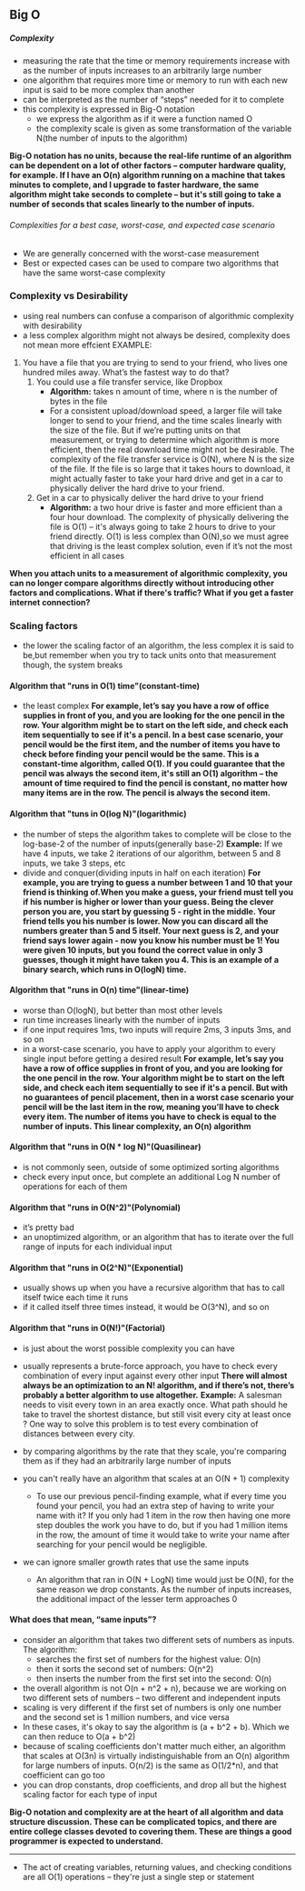 ## Big O
##### Complexity
- measuring the rate that the time or memory requirements increase with as the number of inputs increases to an arbitrarily large number
- one algorithm that requires more time or memory to run with each new input is said to be more complex than another
- can be interpreted as the number of “steps” needed for it to complete
- this complexity is expressed in Big-O notation 
    - we express the algorithm as if it were a function named O
    - the complexity scale is given as some transformation of the variable N(the number of inputs to the algorithm)

**Big-O notation has no units, because the real-life runtime of an algorithm can be dependent on a lot of other factors – computer hardware quality, for example. If I have an O(n) algorithm running on a machine that takes minutes to complete, and I upgrade to faster hardware, the same algorithm might take seconds to complete – but it's still going to take a number of seconds that scales linearly to the number of inputs.**

###### Complexities for a best case, worst-case, and expected case scenario
- We are generally concerned with the worst-case measurement
- Best or expected cases can be used to compare two algorithms that have the same worst-case complexity

### Complexity vs Desirability
- using real numbers can confuse a comparison of algorithmic complexity with desirability
- a less complex algorithm might not always be desired, complexity does not mean more effcient
EXAMPLE:
1. You have a file that you are trying to send to your friend, who lives one hundred miles away. What’s the fastest way to do that? 
    1. You could use a file transfer service, like Dropbox
        - **Algorithm:** takes n amount of time, where n is the number of bytes in the file
        - For a consistent upload/download speed, a larger file will take longer to send to your friend, and the time scales linearly with the size of the file. But if we’re putting units on that measurement, or trying to determine which algorithm is more efficient, then the real download time might not be desirable. The complexity of the file transfer service is O(N), where N is the size of the file. If the file is so large that it takes hours to download, it might actually faster to take your hard drive and get in a car to physically deliver the hard drive to your friend. 
    2. Get in a car to physically deliver the hard drive to your friend
        - **Algorithm:** a two hour drive is faster and more efficient than a four hour download. The complexity of physically delivering the file is O(1) – it's always going to take 2 hours to drive to your friend directly. O(1) is less complex than O(N),so we must agree that driving is the least complex solution, even if it’s not the most efficient in all cases

**When you attach units to a measurement of algorithmic complexity, you can no longer compare algorithms directly without introducing other factors and complications. What if there's traffic? What if you get a faster internet connection?**

### Scaling factors 
- the lower the scaling factor of an algorithm, the less complex it is said to be,but remember when you try to tack units onto that measurement though, the system breaks

#### Algorithm that "runs in O(1) time"(constant-time)
- the least complex
**For example, let’s say you have a row of office supplies in front of you, and you are looking for the one pencil in the row. Your algorithm might be to start on the left side, and check each item sequentially to see if it's a pencil. In a best case scenario, your pencil would be the first item, and the number of items you have to check before finding your pencil would be the same. This is a constant-time algorithm, called O(1). If you could guarantee that the pencil was always the second item, it's still an O(1) algorithm – the amount of time required to find the pencil is constant, no matter how many items are in the row. The pencil is always the second item.** 




#### Algorithm that "tuns in O(log N)"(logarithmic)
- the number of steps the algorithm takes to complete will be close to the log-base-2 of the number of inputs(generally base-2)
**Example:** If we have 4 inputs, we take 2 iterations of our algorithm, between 5 and 8 inputs, we take 3 steps, etc
- divide and conquer(dividing inputs in half on each iteration)
**For example, you are trying to guess a number between 1 and 10 that your friend is thinking of.When you make a guess, your friend must tell you if his number is higher or lower than your guess. Being the clever person you are, you start by guessing 5 - right in the middle. Your friend tells you his number is lower. Now you can discard all the numbers greater than 5 and 5 itself. Your next guess is 2, and your friend says lower again - now you know his number must be 1! You were given 10 inputs, but you found the correct value in only 3 guesses, though it might have taken you 4. This is an example of a binary search, which runs in O(logN) time.**

#### Algorithm that "runs in O(n) time"(linear-time)
- worse than O(logN), but better than most other levels
- run time increases linearly with the number of inputs
- if one input requires 1ms, two inputs will require 2ms, 3 inputs 3ms, and so on
- in a worst-case scenario, you have to apply your algorithm to every single input before getting a desired result
**For example, let’s say you have a row of office supplies in front of you, and you are looking for the one pencil in the row. Your algorithm might be to start on the left side, and check each item sequentially to see if it's a pencil. But with no guarantees of pencil placement, then in a worst case scenario your pencil will be the last item in the row, meaning you’ll have to check every item. The number of items you have to check is equal to the number of inputs. This linear complexity, an O(n) algorithm**

#### Algorithm that "runs in O(N * log N)"(Quasilinear)
- is not commonly seen, outside of some optimized sorting algorithms
- check every input once, but complete an additional Log N number of operations for each of them

#### Algorithm that "runs in O(N^2)"(Polynomial) 
- it’s pretty bad
- an unoptimized algorithm, or an algorithm that has to iterate over the full range of inputs for each individual input

#### Algorithm that "runs in O(2^N)"(Exponential)
- usually shows up when you have a recursive algorithm that has to call itself twice each time it runs
- if it called itself three times instead, it would be O(3^N), and so on

#### Algorithm that "runs in O(N!)"(Factorial)
- is just about the worst possible complexity you can have
- usually represents a brute-force approach, you have to check every combination of every input against every other input
**There will almost always be an optimization to an N! algorithm, and if there’s not, there’s probably a better algorithm to use altogether.**
**Example:** A salesman needs to visit every town in an area exactly once. What path should he take to travel the shortest distance, but still visit every city at least once ? One way to solve this problem is to test every combination of distances between every city. 

- by comparing algorithms by the rate that they scale, you're comparing them as if they had an arbitrarily large number of inputs
- you can't really have an algorithm that scales at an O(N + 1) complexity
    - To use our previous pencil-finding example, what if every time you found your pencil, you had an extra step of having to write your name with it? If you only had 1 item in the row then having one more step doubles the work you have to do, but if you had 1 million items in the row, the amount of time it would take to write your name after searching for your pencil would be negligible.
- we can ignore smaller growth rates that use the same inputs
    - An algorithm that ran in O(N + LogN) time would just be O(N), for the same reason we drop constants. As the number of inputs increases, the additional impact of the lesser term approaches 0

#### What does that mean, “same inputs”? 
- consider an algorithm that takes two different sets of numbers as inputs. The algorithm:
    - searches the first set of numbers for the highest value: O(n)
    - then it sorts the second set of numbers: O(n^2)
    - then inserts the number from the first set into the second: O(n)
- the overall algorithm is not O(n + n^2 + n), because we are working on two different sets of numbers – two different and independent inputs
- scaling is very different if the first set of numbers is only one number and the second set is 1 million numbers, and vice versa
- In these cases, it's okay to say the algorithm is (a + b^2 + b). Which we can then reduce to O(a + b^2)
- because of scaling coefficients don't matter much either, an algorithm that scales at O(3n) is virtually indistinguishable from an O(n) algorithm for large numbers of inputs. O(n/2) is the same as O(1/2*n), and that coefficient can go too
- you can drop constants, drop coefficients, and drop all but the highest scaling factor for each type of input

**Big-O notation and complexity are at the heart of all algorithm and data structure discussion. These can be complicated topics, and there are entire college classes devoted to covering them. These are things a good programmer is expected to understand.**
___________________
- The act of creating variables, returning values, and checking conditions are all O(1) operations – they're just a single step or statement









